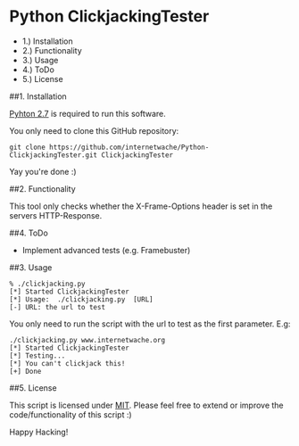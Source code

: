 Python ClickjackingTester
=======================
- 1.) Installation
- 2.) Functionality
- 3.) Usage
- 4.) ToDo
- 5.) License

##1. Installation

[Pyhton 2.7](http://www.python.org/download/releases/2.7/) is required to run this software.

You only need to clone this GitHub repository:

```
git clone https://github.com/internetwache/Python-ClickjackingTester.git ClickjackingTester
```

Yay you're done :)

##2. Functionality

This tool only checks whether the X-Frame-Options header is set in the servers HTTP-Response.

##4. ToDo

- Implement advanced tests (e.g. Framebuster)

##3. Usage

```
% ./clickjacking.py 
[*] Started ClickjackingTester
[*] Usage:  ./clickjacking.py  [URL]
[-] URL: the url to test
```

You only need to run the script with the url to test as the first parameter. E.g:

```
./clickjacking.py www.internetwache.org
[*] Started ClickjackingTester
[*] Testing...
[*] You can't clickjack this!
[+] Done
```

##5. License

This script is licensed under [MIT](http://choosealicense.com/licenses/mit/). 
Please feel free to extend or improve the code/functionality of this script :)

Happy Hacking!

